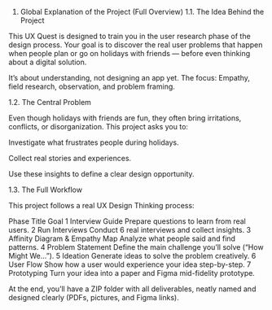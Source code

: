 1. Global Explanation of the Project (Full Overview)
1.1. The Idea Behind the Project

This UX Quest is designed to train you in the user research phase of the design process.
Your goal is to discover the real user problems that happen when people plan or go on holidays with friends — before even thinking about a digital solution.

It’s about understanding, not designing an app yet.
The focus: Empathy, field research, observation, and problem framing.

1.2. The Central Problem

Even though holidays with friends are fun, they often bring irritations, conflicts, or disorganization.
This project asks you to:

Investigate what frustrates people during holidays.

Collect real stories and experiences.

Use these insights to define a clear design opportunity.

1.3. The Full Workflow

This project follows a real UX Design Thinking process:

Phase	Title	Goal
1	Interview Guide	Prepare questions to learn from real users.
2	Run Interviews	Conduct 6 real interviews and collect insights.
3	Affinity Diagram & Empathy Map	Analyze what people said and find patterns.
4	Problem Statement	Define the main challenge you’ll solve (“How Might We...”).
5	Ideation	Generate ideas to solve the problem creatively.
6	User Flow	Show how a user would experience your idea step-by-step.
7	Prototyping	Turn your idea into a paper and Figma mid-fidelity prototype.

At the end, you’ll have a ZIP folder with all deliverables, neatly named and designed clearly (PDFs, pictures, and Figma links).